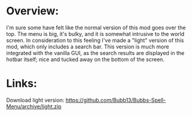 # Overview:
I'm sure some have felt like the normal version of this mod goes over the top. The menu is big, it's bulky, and it is somewhat intrusive to the world screen. In consideration to this feeling I've made a "light" version of this mod, which only includes a search bar. This version is much more integrated with the vanilla GUI, as the search results are displayed in the hotbar itself; nice and tucked away on the bottom of the screen. 

# Links:
Download light version: https://github.com/Bubb13/Bubbs-Spell-Menu/archive/light.zip
